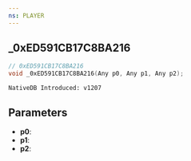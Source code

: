 ```yaml
---
ns: PLAYER
---
```

## _0xED591CB17C8BA216

```c
// 0xED591CB17C8BA216
void _0xED591CB17C8BA216(Any p0, Any p1, Any p2);
```

```
NativeDB Introduced: v1207
```

## Parameters
* **p0**:
* **p1**:
* **p2**:
